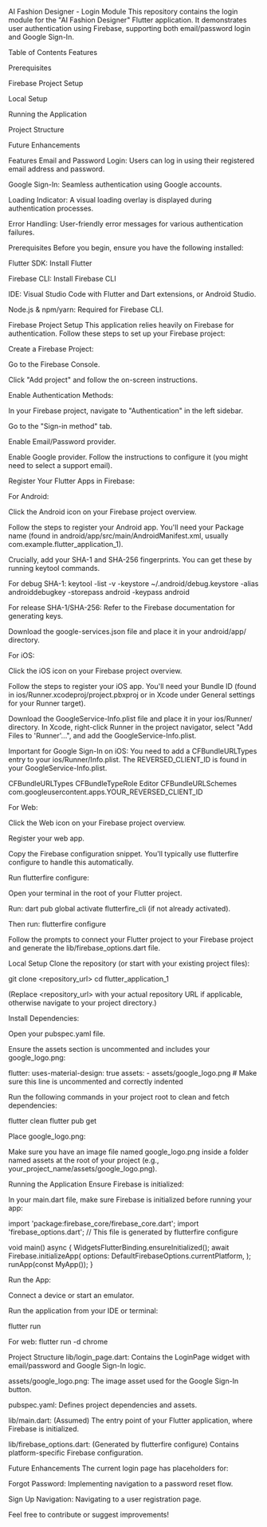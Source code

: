 AI Fashion Designer - Login Module
This repository contains the login module for the "AI Fashion Designer" Flutter application. It demonstrates user authentication using Firebase, supporting both email/password login and Google Sign-In.

Table of Contents
Features

Prerequisites

Firebase Project Setup

Local Setup

Running the Application

Project Structure

Future Enhancements

Features
Email and Password Login: Users can log in using their registered email address and password.

Google Sign-In: Seamless authentication using Google accounts.

Loading Indicator: A visual loading overlay is displayed during authentication processes.

Error Handling: User-friendly error messages for various authentication failures.

Prerequisites
Before you begin, ensure you have the following installed:

Flutter SDK: Install Flutter

Firebase CLI: Install Firebase CLI

IDE: Visual Studio Code with Flutter and Dart extensions, or Android Studio.

Node.js & npm/yarn: Required for Firebase CLI.

Firebase Project Setup
This application relies heavily on Firebase for authentication. Follow these steps to set up your Firebase project:

Create a Firebase Project:

Go to the Firebase Console.

Click "Add project" and follow the on-screen instructions.

Enable Authentication Methods:

In your Firebase project, navigate to "Authentication" in the left sidebar.

Go to the "Sign-in method" tab.

Enable Email/Password provider.

Enable Google provider. Follow the instructions to configure it (you might need to select a support email).

Register Your Flutter Apps in Firebase:

For Android:

Click the Android icon on your Firebase project overview.

Follow the steps to register your Android app. You'll need your Package name (found in android/app/src/main/AndroidManifest.xml, usually com.example.flutter_application_1).

Crucially, add your SHA-1 and SHA-256 fingerprints. You can get these by running keytool commands.

For debug SHA-1: keytool -list -v -keystore ~/.android/debug.keystore -alias androiddebugkey -storepass android -keypass android

For release SHA-1/SHA-256: Refer to the Firebase documentation for generating keys.

Download the google-services.json file and place it in your android/app/ directory.

For iOS:

Click the iOS icon on your Firebase project overview.

Follow the steps to register your iOS app. You'll need your Bundle ID (found in ios/Runner.xcodeproj/project.pbxproj or in Xcode under General settings for your Runner target).

Download the GoogleService-Info.plist file and place it in your ios/Runner/ directory. In Xcode, right-click Runner in the project navigator, select "Add Files to 'Runner'...", and add the GoogleService-Info.plist.

Important for Google Sign-In on iOS: You need to add a CFBundleURLTypes entry to your ios/Runner/Info.plist. The REVERSED_CLIENT_ID is found in your GoogleService-Info.plist.

<key>CFBundleURLTypes</key>
<array>
    <dict>
        <key>CFBundleTypeRole</key>
        <string>Editor</string>
        <key>CFBundleURLSchemes</key>
        <array>
            <!-- TODO Replace this value: Copied from GoogleService-Info.plist key REVERSED_CLIENT_ID -->
            <string>com.googleusercontent.apps.YOUR_REVERSED_CLIENT_ID</string>
        </array>
    </dict>
</array>

For Web:

Click the Web icon on your Firebase project overview.

Register your web app.

Copy the Firebase configuration snippet. You'll typically use flutterfire configure to handle this automatically.

Run flutterfire configure:

Open your terminal in the root of your Flutter project.

Run: dart pub global activate flutterfire_cli (if not already activated).

Then run: flutterfire configure

Follow the prompts to connect your Flutter project to your Firebase project and generate the lib/firebase_options.dart file.

Local Setup
Clone the repository (or start with your existing project files):

git clone <repository_url>
cd flutter_application_1

(Replace <repository_url> with your actual repository URL if applicable, otherwise navigate to your project directory.)

Install Dependencies:

Open your pubspec.yaml file.

Ensure the assets section is uncommented and includes your google_logo.png:

flutter:
  uses-material-design: true
  assets:
    - assets/google_logo.png # Make sure this line is uncommented and correctly indented

Run the following commands in your project root to clean and fetch dependencies:

flutter clean
flutter pub get

Place google_logo.png:

Make sure you have an image file named google_logo.png inside a folder named assets at the root of your project (e.g., your_project_name/assets/google_logo.png).

Running the Application
Ensure Firebase is initialized:

In your main.dart file, make sure Firebase is initialized before running your app:

import 'package:firebase_core/firebase_core.dart';
import 'firebase_options.dart'; // This file is generated by flutterfire configure

void main() async {
  WidgetsFlutterBinding.ensureInitialized();
  await Firebase.initializeApp(
    options: DefaultFirebaseOptions.currentPlatform,
  );
  runApp(const MyApp());
}

Run the App:

Connect a device or start an emulator.

Run the application from your IDE or terminal:

flutter run

For web: flutter run -d chrome

Project Structure
lib/login_page.dart: Contains the LoginPage widget with email/password and Google Sign-In logic.

assets/google_logo.png: The image asset used for the Google Sign-In button.

pubspec.yaml: Defines project dependencies and assets.

lib/main.dart: (Assumed) The entry point of your Flutter application, where Firebase is initialized.

lib/firebase_options.dart: (Generated by flutterfire configure) Contains platform-specific Firebase configuration.

Future Enhancements
The current login page has placeholders for:

Forgot Password: Implementing navigation to a password reset flow.

Sign Up Navigation: Navigating to a user registration page.

Feel free to contribute or suggest improvements!
